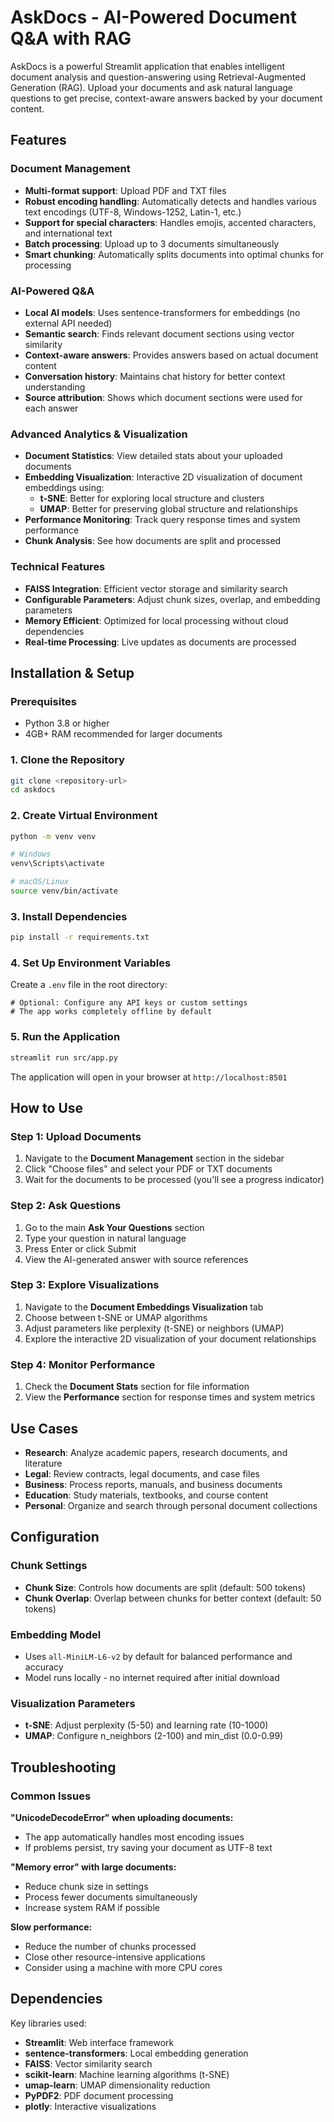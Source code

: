 # AskDocs - AI-Powered Document Q&A with RAG

AskDocs is a powerful Streamlit application that enables intelligent document analysis and question-answering using Retrieval-Augmented Generation (RAG). Upload your documents and ask natural language questions to get precise, context-aware answers backed by your document content.

## Features

### Document Management
- **Multi-format support**: Upload PDF and TXT files
- **Robust encoding handling**: Automatically detects and handles various text encodings (UTF-8, Windows-1252, Latin-1, etc.)
- **Support for special characters**: Handles emojis, accented characters, and international text
- **Batch processing**: Upload up to 3 documents simultaneously
- **Smart chunking**: Automatically splits documents into optimal chunks for processing

### AI-Powered Q&A
- **Local AI models**: Uses sentence-transformers for embeddings (no external API needed)
- **Semantic search**: Finds relevant document sections using vector similarity
- **Context-aware answers**: Provides answers based on actual document content
- **Conversation history**: Maintains chat history for better context understanding
- **Source attribution**: Shows which document sections were used for each answer

### Advanced Analytics & Visualization
- **Document Statistics**: View detailed stats about your uploaded documents
- **Embedding Visualization**: Interactive 2D visualization of document embeddings using:
  - **t-SNE**: Better for exploring local structure and clusters
  - **UMAP**: Better for preserving global structure and relationships
- **Performance Monitoring**: Track query response times and system performance
- **Chunk Analysis**: See how documents are split and processed

### Technical Features
- **FAISS Integration**: Efficient vector storage and similarity search
- **Configurable Parameters**: Adjust chunk sizes, overlap, and embedding parameters
- **Memory Efficient**: Optimized for local processing without cloud dependencies
- **Real-time Processing**: Live updates as documents are processed

## Installation & Setup

### Prerequisites
- Python 3.8 or higher
- 4GB+ RAM recommended for larger documents

### 1. Clone the Repository
```bash
git clone <repository-url>
cd askdocs
```

### 2. Create Virtual Environment
```bash
python -m venv venv

# Windows
venv\Scripts\activate

# macOS/Linux
source venv/bin/activate
```

### 3. Install Dependencies
```bash
pip install -r requirements.txt
```

### 4. Set Up Environment Variables
Create a `.env` file in the root directory:
```env
# Optional: Configure any API keys or custom settings
# The app works completely offline by default
```

### 5. Run the Application
```bash
streamlit run src/app.py
```

The application will open in your browser at `http://localhost:8501`

## How to Use

### Step 1: Upload Documents
1. Navigate to the **Document Management** section in the sidebar
2. Click "Choose files" and select your PDF or TXT documents
3. Wait for the documents to be processed (you'll see a progress indicator)

### Step 2: Ask Questions
1. Go to the main **Ask Your Questions** section
2. Type your question in natural language
3. Press Enter or click Submit
4. View the AI-generated answer with source references

### Step 3: Explore Visualizations
1. Navigate to the **Document Embeddings Visualization** tab
2. Choose between t-SNE or UMAP algorithms
3. Adjust parameters like perplexity (t-SNE) or neighbors (UMAP)
4. Explore the interactive 2D visualization of your document relationships

### Step 4: Monitor Performance
1. Check the **Document Stats** section for file information
2. View the **Performance** section for response times and system metrics

## Use Cases

- **Research**: Analyze academic papers, research documents, and literature
- **Legal**: Review contracts, legal documents, and case files
- **Business**: Process reports, manuals, and business documents
- **Education**: Study materials, textbooks, and course content
- **Personal**: Organize and search through personal document collections

## Configuration

### Chunk Settings
- **Chunk Size**: Controls how documents are split (default: 500 tokens)
- **Chunk Overlap**: Overlap between chunks for better context (default: 50 tokens)

### Embedding Model
- Uses `all-MiniLM-L6-v2` by default for balanced performance and accuracy
- Model runs locally - no internet required after initial download

### Visualization Parameters
- **t-SNE**: Adjust perplexity (5-50) and learning rate (10-1000)
- **UMAP**: Configure n_neighbors (2-100) and min_dist (0.0-0.99)

## Troubleshooting

### Common Issues

**"UnicodeDecodeError" when uploading documents:**
- The app automatically handles most encoding issues
- If problems persist, try saving your document as UTF-8 text

**"Memory error" with large documents:**
- Reduce chunk size in settings
- Process fewer documents simultaneously
- Increase system RAM if possible

**Slow performance:**
- Reduce the number of chunks processed
- Close other resource-intensive applications
- Consider using a machine with more CPU cores

## Dependencies

Key libraries used:
- **Streamlit**: Web interface framework
- **sentence-transformers**: Local embedding generation
- **FAISS**: Vector similarity search
- **scikit-learn**: Machine learning algorithms (t-SNE)
- **umap-learn**: UMAP dimensionality reduction
- **PyPDF2**: PDF document processing
- **plotly**: Interactive visualizations
